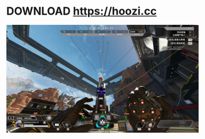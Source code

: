 # DOWNLOAD https://hoozi.cc
![1](https://raw.githubusercontent.com/orphannn/apex/main/esp_show.png)
